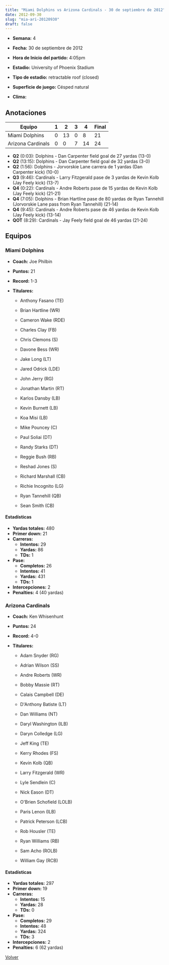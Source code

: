 ```yaml
---
title: "Miami Dolphins vs Arizona Cardinals - 30 de septiembre de 2012"
date: 2012-09-30
slug: "mia-ari-20120930"
draft: false
---
```


* **Semana:** 4
* **Fecha:** 30 de septiembre de 2012

* **Hora de Inicio del partido:** 4:05pm
* **Estadio:** University of Phoenix Stadium
* **Tipo de estadio:** retractable roof (closed)
* **Superficie de juego:** Césped natural
* **Clima:** 





## Anotaciones
| Equipo | 1 | 2 | 3 | 4 | Final |
|--------|---|---|---|---|-------|
| Miami Dolphins  | 0 | 13 | 0 | 8  | 21 |
| Arizona Cardinals  | 0 | 0 | 7 | 14  | 24 |
* **Q2** (0:03): Dolphins - Dan Carpenter field goal de 27 yardas (13-0)
* **Q2** (13:15): Dolphins - Dan Carpenter field goal de 32 yardas (3-0)
* **Q2** (1:56): Dolphins - Jorvorskie Lane carrera de 1 yardas (Dan Carpenter kick) (10-0)
* **Q3** (9:46): Cardinals - Larry Fitzgerald pase de 3 yardas de Kevin Kolb (Jay Feely kick) (13-7)
* **Q4** (0:22): Cardinals - Andre Roberts pase de 15 yardas de Kevin Kolb (Jay Feely kick) (21-21)
* **Q4** (7:05): Dolphins - Brian Hartline pase de 80 yardas de Ryan Tannehill (Jorvorskie Lane pass from Ryan Tannehill) (21-14)
* **Q4** (9:45): Cardinals - Andre Roberts pase de 46 yardas de Kevin Kolb (Jay Feely kick) (13-14)
* **QOT** (8:29): Cardinals - Jay Feely field goal de 46 yardas (21-24)


## Equipos


### Miami Dolphins
* **Coach:** Joe Philbin
* **Puntos:** 21
* **Record:** 1-3
* **Titulares:** 

  * Anthony Fasano (TE) 

  * Brian Hartline (WR) 

  * Cameron Wake (RDE) 

  * Charles Clay (FB) 

  * Chris Clemons (S) 

  * Davone Bess (WR) 

  * Jake Long (LT) 

  * Jared Odrick (LDE) 

  * John Jerry (RG) 

  * Jonathan Martin (RT) 

  * Karlos Dansby (LB) 

  * Kevin Burnett (LB) 

  * Koa Misi (LB) 

  * Mike Pouncey (C) 

  * Paul Soliai (DT) 

  * Randy Starks (DT) 

  * Reggie Bush (RB) 

  * Reshad Jones (S) 

  * Richard Marshall (CB) 

  * Richie Incognito (LG) 

  * Ryan Tannehill (QB) 

  * Sean Smith (CB) 

#### Estadísticas
* **Yardas totales:** 480
* **Primer down:** 21
* **Carreras:**
  * **Intentos:** 29
  * **Yardas:** 86
  * **TDs:** 1
* **Pase:**
  * **Completos:** 26
  * **Intentos:** 41
  * **Yardas:** 431
  * **TDs:** 1
* **Intercepciones:** 2
* **Penalties:** 4 (40 yardas)

### Arizona Cardinals
* **Coach:** Ken Whisenhunt
* **Puntos:** 24
* **Record:** 4-0
* **Titulares:** 

  * Adam Snyder (RG) 

  * Adrian Wilson (SS) 

  * Andre Roberts (WR) 

  * Bobby Massie (RT) 

  * Calais Campbell (DE) 

  * D'Anthony Batiste (LT) 

  * Dan Williams (NT) 

  * Daryl Washington (ILB) 

  * Daryn Colledge (LG) 

  * Jeff King (TE) 

  * Kerry Rhodes (FS) 

  * Kevin Kolb (QB) 

  * Larry Fitzgerald (WR) 

  * Lyle Sendlein (C) 

  * Nick Eason (DT) 

  * O'Brien Schofield (LOLB) 

  * Paris Lenon (ILB) 

  * Patrick Peterson (LCB) 

  * Rob Housler (TE) 

  * Ryan Williams (RB) 

  * Sam Acho (ROLB) 

  * William Gay (RCB) 

#### Estadísticas
* **Yardas totales:** 297
* **Primer down:** 19
* **Carreras:**
  * **Intentos:** 15
  * **Yardas:** 28
  * **TDs:** 0
* **Pase:**
  * **Completos:** 29
  * **Intentos:** 48
  * **Yardas:** 324
  * **TDs:** 3
* **Intercepciones:** 2
* **Penalties:** 6 (62 yardas)


[Volver](/historia/2012)
